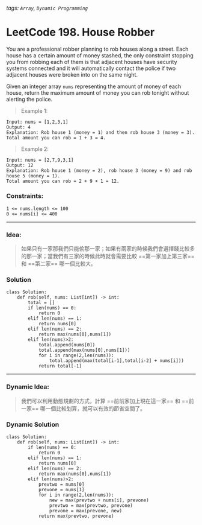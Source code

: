 ###### tags: `Array`, `Dynamic Programming`

# LeetCode 198. House Robber
You are a professional robber planning to rob houses along a street. Each house has a certain amount of money stashed, the only constraint stopping you from robbing each of them is that adjacent houses have security systems connected and it will automatically contact the police if two adjacent houses were broken into on the same night.

Given an integer array ```nums``` representing the amount of money of each house, return the maximum amount of money you can rob tonight without alerting the police.  
  
 

>Example 1:
```
Input: nums = [1,2,3,1]
Output: 4
Explanation: Rob house 1 (money = 1) and then rob house 3 (money = 3).
Total amount you can rob = 1 + 3 = 4.
```

>Example 2:
```
Input: nums = [2,7,9,3,1]
Output: 12
Explanation: Rob house 1 (money = 2), rob house 3 (money = 9) and rob house 5 (money = 1).
Total amount you can rob = 2 + 9 + 1 = 12.
```

 

### Constraints:

     
    1 <= nums.length <= 100
    0 <= nums[i] <= 400



---
### Idea:
>如果只有一家那我們只能偷那一家；如果有兩家的時候我們會選擇錢比較多的那一家；當我們有三家的時候此時就會需要比較 ==第一家加上第三家== 和 ==第二家== 哪一個比較大。
### Solution

```python=
class Solution:
    def rob(self, nums: List[int]) -> int:
        total = []
        if len(nums) == 0:
            return 0
        elif len(nums) == 1:
            return nums[0]
        elif len(nums) == 2:
            return max(nums[0],nums[1])
        elif len(nums)>2:
            total.append(nums[0])
            total.append(max(nums[0],nums[1]))
            for i in range(2,len(nums)):
                total.append(max(total[i-1],total[i-2] + nums[i]))
            return total[-1]
```


---
### Dynamic Idea:
> 我們可以利用動態規劃的方式，計算 ==前前家加上現在這一家== 和 ==前一家== 哪一個比較划算，就可以有效的節省空間了。

### Dynamic Solution

```python=
class Solution:
    def rob(self, nums: List[int]) -> int:
        if len(nums) == 0:
            return 0
        elif len(nums) == 1:
            return nums[0]
        elif len(nums) == 2:
            return max(nums[0],nums[1])
        elif len(nums)>2:
            prevtwo = nums[0]
            prevone = nums[1]
            for i in range(2,len(nums)):
                new = max(prevtwo + nums[i], prevone)
                prevtwo = max(prevtwo, prevone)
                prevone = max(prevone, new)
            return max(prevtwo, prevone)
```